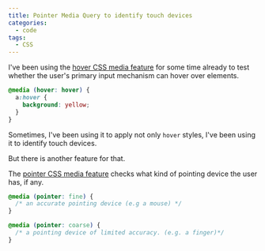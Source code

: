 ```yaml
---
title: Pointer Media Query to identify touch devices
categories:
  - code
tags:
  - CSS
---
```


I've been using the [hover CSS media feature](https://developer.mozilla.org/en-US/docs/Web/CSS/@media/hover) for some time already to test whether the user's primary input mechanism can hover over elements.

```css
@media (hover: hover) {
  a:hover {
    background: yellow;
  }
}
```

Sometimes, I've been using it to apply not only `hover` styles, I've been using it to identify touch devices.

But there is another feature for that.

The [pointer CSS media feature](https://developer.mozilla.org/en-US/docs/Web/CSS/@media/pointer) checks what kind of pointing device the user has, if any.

```css
@media (pointer: fine) {
  /* an accurate pointing device (e.g a mouse) */
}

@media (pointer: coarse) {
  /* a pointing device of limited accuracy. (e.g. a finger)*/
}
```
